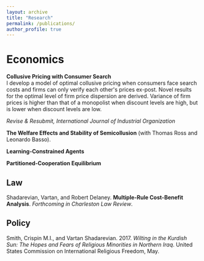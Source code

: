```yaml
---
layout: archive
title: "Research"
permalink: /publications/
author_profile: true
---
```



# Economics

**Collusive Pricing with Consumer Search**  
I develop a model of optimal collusive pricing when consumers face search costs and firms can only verify each other's prices ex-post. Novel results for the optimal level of firm price dispersion are derived. Variance of firm prices is higher than that of a monopolist when discount levels are high, but is lower when discount levels are low.

*Revise & Resubmit, International Journal of Industrial Organization*

**The Welfare Effects and Stability of Semicollusion**  (with Thomas Ross and Leonardo Basso).

**Learning-Constrained Agents** 

**Partitioned-Cooperation Equilibrium** 

## Law

Shadarevian, Vartan, and Robert Delaney. **Multiple-Rule Cost-Benefit Analysis**. *Forthcoming in Charleston Law Review*.

## Policy

Smith, Crispin M.I., and Vartan Shadarevian. 2017. *Wilting in the Kurdish Sun: The Hopes and Fears of Religious Minorities in Northern Iraq*. United States Commission on International Religious Freedom, May.
